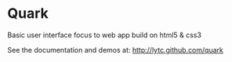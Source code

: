 Quark
===

Basic user interface focus to web app build on html5 & css3

See the documentation and demos at: http://lytc.github.com/quark